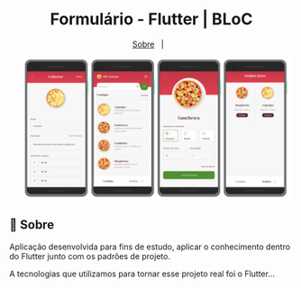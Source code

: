 <h1 align="center">
    Formulário - Flutter | BLoC
</h1>

<p align="center">
  <a href="#page_with_curl-sobre">Sobre</a>&nbsp;&nbsp;&nbsp;|&nbsp;&nbsp;&nbsp;
</p>

<p align="center">
   <img src="https://github.com/MauricioPDuarte/GoPizza/blob/master/telas2.png"> 
</p>

## :page_with_curl: Sobre
Aplicação desenvolvida para fins de estudo, aplicar o conhecimento dentro do Flutter junto com os padrões de projeto. 

A tecnologias que utilizamos para tornar esse projeto real foi o Flutter... 
